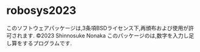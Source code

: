 # robosys2023
このソフトウェアパッケージは,3条項BSDライセンス下,再頒布および使用が許可されます.
©2023 Shinnosuke Nonaka
このパッケージのは,数字を入力し足し算をするプログラムです.
